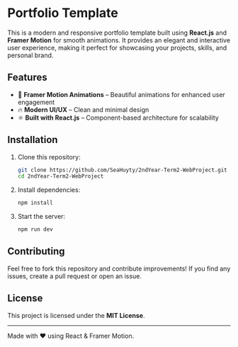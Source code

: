# Portfolio Template

This is a modern and responsive portfolio template built using **React.js** and **Framer Motion** for smooth animations. It provides an elegant and interactive user experience, making it perfect for showcasing your projects, skills, and personal brand.

## Features

- 🎨 **Framer Motion Animations** – Beautiful animations for enhanced user engagement
- 🔥 **Modern UI/UX** – Clean and minimal design
- ⚛️ **Built with React.js** – Component-based architecture for scalability

## Installation

1. Clone this repository:
   ```sh
   git clone https://github.com/SeaHuyty/2ndYear-Term2-WebProject.git
   cd 2ndYear-Term2-WebProject
   ```
2. Install dependencies:
   ```sh
   npm install
   ```
3. Start the server:
   ```sh
   npm run dev
   ```

## Contributing

Feel free to fork this repository and contribute improvements! If you find any issues, create a pull request or open an issue.

## License

This project is licensed under the **MIT License**.

---

Made with ❤️ using React & Framer Motion.
